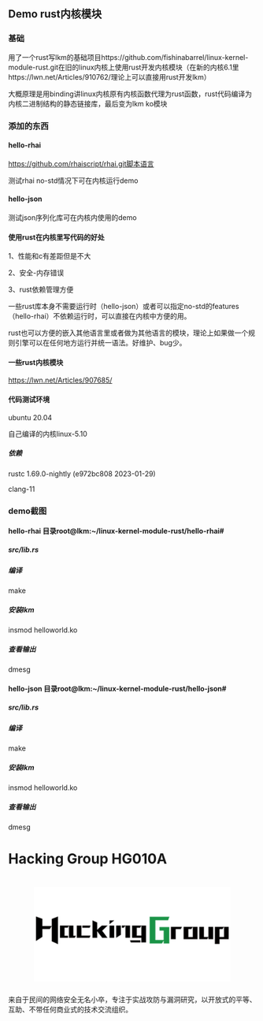 ## Demo rust内核模块



### 基础

用了一个rust写lkm的基础项目https://github.com/fishinabarrel/linux-kernel-module-rust.git在旧的linux内核上使用rust开发内核模块（在新的内核6.1里https://lwn.net/Articles/910762/理论上可以直接用rust开发lkm）

大概原理是用binding讲linux内核原有内核函数代理为rust函数，rust代码编译为内核二进制结构的静态链接库，最后变为lkm ko模块



### 添加的东西

#### hello-rhai

https://github.com/rhaiscript/rhai.git脚本语言

测试rhai no-std情况下可在内核运行demo

#### hello-json

测试json序列化库可在内核内使用的demo



#### 使用rust在内核里写代码的好处

1、性能和c有差距但是不大

2、安全-内存错误

3、rust依赖管理方便



一些rust库本身不需要运行时（hello-json）或者可以指定no-std的features（hello-rhai）不依赖运行时，可以直接在内核中方便的用。

rust也可以方便的嵌入其他语言里或者做为其他语言的模块，理论上如果做一个规则引擎可以在任何地方运行并统一语法。好维护、bug少。



#### 一些rust内核模块

https://lwn.net/Articles/907685/





#### 代码测试环境

ubuntu 20.04

自己编译的内核linux-5.10

##### 依赖

rustc 1.69.0-nightly (e972bc808 2023-01-29)

clang-11



### demo截图

#### hello-rhai 目录root@lkm:~/linux-kernel-module-rust/hello-rhai#

##### src/lib.rs


##### 编译

make

##### 安装lkm

insmod helloworld.ko

##### 查看输出

dmesg




#### hello-json 目录root@lkm:~/linux-kernel-module-rust/hello-json#

##### src/lib.rs


##### 编译

make

##### 安装lkm

insmod helloworld.ko

##### 查看输出

dmesg



# Hacking Group HG010A
<h1 align="center">
  <img src="https://github.com/HG010A/.github/blob/main/HG010A_logo.png" alt="starfile" width="400px">
  <br>
</h1>
来自于民间的网络安全无名小卒，专注于实战攻防与漏洞研究，以开放式的平等、互助、不带任何商业式的技术交流组织。
